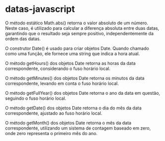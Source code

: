 # datas-javascript
O método estático Math.abs() retorna o valor absoluto de um número. Neste caso, é utilizado para calcular a diferença absoluta entre duas datas, garantindo que o resultado seja sempre positivo, independentemente da ordem das datas.

O construtor Date() é usado para criar objetos Date. Quando chamado como uma função, ele fornece uma string que indica a hora atual.

O método getHours() dos objetos Date retorna as horas da data correspondente, considerando o fuso horário local.

O método getMinutes() dos objetos Date retorna os minutos da data correspondente, levando em conta o fuso horário local.

O método getFullYear() dos objetos Date retorna o ano da data em questão, seguindo o fuso horário local.

O método getDate() dos objetos Date retorna o dia do mês da data correspondente, ajustado ao fuso horário local.

O método getMonth() dos objetos Date retorna o mês da data correspondente, utilizando um sistema de contagem baseado em zero, onde zero representa o primeiro mês do ano.
